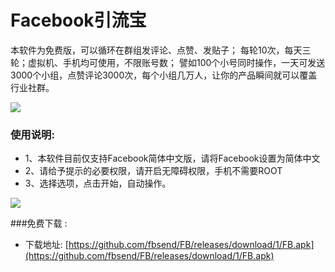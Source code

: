 # Facebook引流宝
本软件为免费版，可以循环在群组发评论、点赞、发贴子；
每轮10次，每天三轮；虚拟机、手机均可使用，不限账号数；
譬如100个小号同时操作，一天可发送3000个小组，点赞评论3000次，每个小组几万人，让你的产品瞬间就可以覆盖行业社群。

![](https://ae04.alicdn.com/kf/H17451e6ec16a4c1ead3426648e0b10e7h.jpg)


### 使用说明:

* 1、本软件目前仅支持Facebook简体中文版，请将Facebook设置为简体中文<br>
* 2、请给予提示的必要权限，请开启无障碍权限，手机不需要ROOT<br>
* 3、选择选项，点击开始，自动操作。

![](https://ae02.alicdn.com/kf/H5f5ced30eab14121918bf73c0b635eceA.jpg)

###免费下载 :

* 下载地址: [https://github.com/fbsend/FB/releases/download/1/FB.apk](https://github.com/fbsend/FB/releases/download/1/FB.apk)
